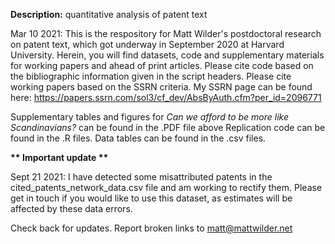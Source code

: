 <b>Description:</b> quantitative analysis of patent text

Mar 10 2021: This is the respository for Matt Wilder's postdoctoral research on patent text, which got underway in September 2020 at Harvard University. Herein, you will find datasets, code and supplementary materials for working papers and ahead of print articles. Please cite code based on the bibliographic information given in the script headers. Please cite working papers based on the SSRN criteria. My SSRN page can be found here: https://papers.ssrn.com/sol3/cf_dev/AbsByAuth.cfm?per_id=2096771

Supplementary tables and figures for _Can we afford to be more like Scandinavians?_ can be found in the .PDF file above
Replication code can be found in the .R files. Data tables can be found in the .csv files. 

<b> ** Important update ** </b></n>

Sept 21 2021: I have detected some misattributed patents in the cited_patents_network_data.csv file and am working to rectify them. Please get in touch if you would like to use this dataset, as estimates will be affected by these data errors. 

Check back for updates. Report broken links to matt@mattwilder.net  
